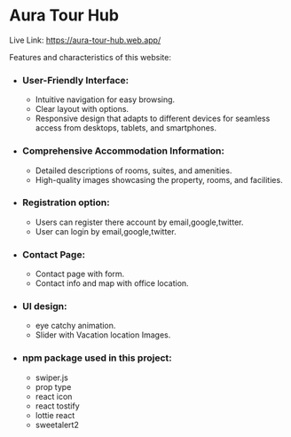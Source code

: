 # Aura Tour Hub

Live Link: https://aura-tour-hub.web.app/

 Features and characteristics of this website:

- ### User-Friendly Interface:
  - Intuitive navigation for easy browsing.
  - Clear layout with options.
  - Responsive design that adapts to different devices for seamless access from desktops, tablets, and smartphones.

- ### Comprehensive Accommodation Information:
  - Detailed descriptions of rooms, suites, and amenities.
  - High-quality images showcasing the property, rooms, and facilities.

- ### Registration option:
   - Users can register there account by email,google,twitter.
   - User can login by email,google,twitter.

- ### Contact Page:
   - Contact page with form.
   - Contact info and map with office location.

- ### UI design:
   - eye catchy animation.
   - Slider with Vacation location Images.

- ### npm package used in this project:
    - swiper.js
    - prop type
    - react icon
    - react tostify
    - lottie react
    - sweetalert2
